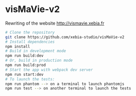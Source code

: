 # visMaVie-v2
Rewriting of the website http://vismavie.xebia.fr
```sh
# Clone the repository
git clone https://github.com/xebia-studio/visMaVie-v2
# Install dependencies
npm install
# Build in development mode
npm run build:dev
# Or, build in production mode
npm run build:prod
# Start the app with webpack dev server
npm run start:dev
# To launch the tests:
npm run phantom --> on a terminal to launch phantomjs
npm run test --> on another terminal to launch the tests
```
